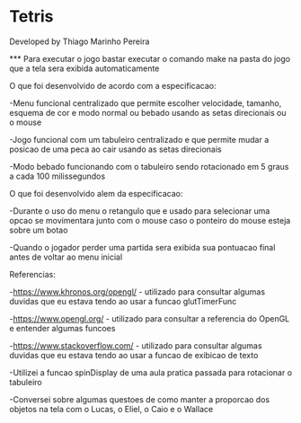 # Tetris

Developed by Thiago Marinho Pereira

*** Para executar o jogo bastar executar o comando make na pasta do jogo que a tela sera exibida automaticamente


O que foi desenvolvido de acordo com a especificacao:

-Menu funcional centralizado que permite escolher velocidade, tamanho, esquema de cor e modo normal ou bebado
usando as setas direcionais ou o mouse

-Jogo funcional com um tabuleiro centralizado e que permite mudar a posicao de uma peca ao cair usando as
setas direcionais

-Modo bebado funcionando com o tabuleiro sendo rotacionado em 5 graus a cada 100 milissegundos


O que foi desenvolvido alem da especificacao:

-Durante o uso do menu o retangulo que e usado para selecionar uma opcao se movimentara junto com o mouse
caso o ponteiro do mouse esteja sobre um botao

-Quando o jogador perder uma partida sera exibida sua pontuacao final antes de voltar ao menu inicial


Referencias:

-https://www.khronos.org/opengl/ - utilizado para consultar algumas duvidas que eu estava tendo ao usar a
funcao glutTimerFunc

-https://www.opengl.org/ - utilizado para consultar a referencia do OpenGL e entender algumas funcoes

-https://www.stackoverflow.com/ - utilizado para consultar algumas duvidas que eu estava tendo ao usar a
funcao de exibicao de texto

-Utilizei a funcao spinDisplay de uma aula pratica passada para rotacionar o tabuleiro

-Conversei sobre algumas questoes de como manter a proporcao dos objetos na tela com o Lucas, o Eliel, 
o Caio e o Wallace
